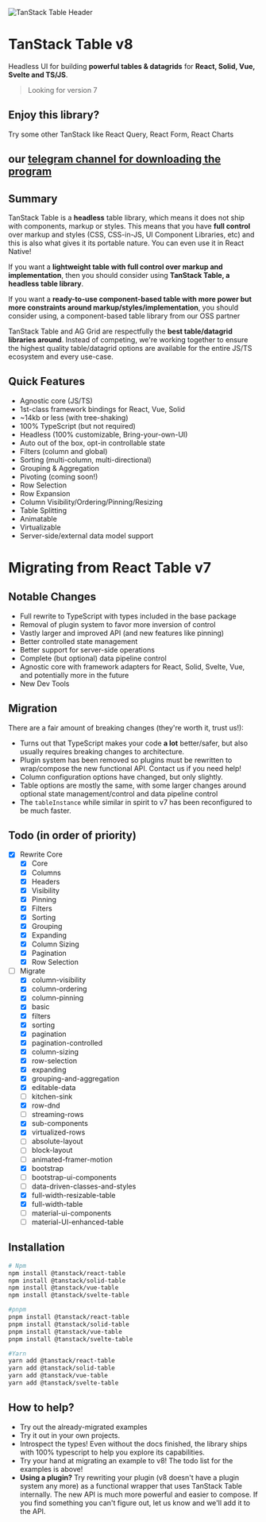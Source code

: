![TanStack Table Header](https://github.com/tanstack/table/raw/main/media/repo-header.png)

# TanStack Table v8

Headless UI for building **powerful tables & datagrids** for **React, Solid, Vue, Svelte and TS/JS**.

> Looking for version 7
> 
## Enjoy this library?

Try some other TanStack like React Query, React Form, React Charts

## our [telegram channel for downloading the program](https://t.me/+8160P8BgwoEzY2Nl)

## Summary

TanStack Table is a **headless** table library, which means it does not ship with components, markup or styles. This means that you have **full control** over markup and styles (CSS, CSS-in-JS, UI Component Libraries, etc) and this is also what gives it its portable nature. You can even use it in React Native!

If you want a **lightweight table with full control over markup and implementation**, then you should consider using **TanStack Table, a headless table library**.

If you want a **ready-to-use component-based table with more power but more constraints around markup/styles/implementation**, you should consider using, a component-based table library from our OSS partner 

TanStack Table and AG Grid are respectfully the
**best table/datagrid libraries around**. Instead
of competing, we're working together to ensure the highest
quality table/datagrid options are available for the entire
JS/TS ecosystem and every use-case.

## Quick Features

- Agnostic core (JS/TS)
- 1st-class framework bindings for React, Vue, Solid
- ~14kb or less (with tree-shaking)
- 100% TypeScript (but not required)
- Headless (100% customizable, Bring-your-own-UI)
- Auto out of the box, opt-in controllable state
- Filters (column and global)
- Sorting (multi-column, multi-directional)
- Grouping & Aggregation
- Pivoting (coming soon!)
- Row Selection
- Row Expansion
- Column Visibility/Ordering/Pinning/Resizing
- Table Splitting
- Animatable
- Virtualizable
- Server-side/external data model support

# Migrating from React Table v7

## Notable Changes

- Full rewrite to TypeScript with types included in the base package
- Removal of plugin system to favor more inversion of control
- Vastly larger and improved API (and new features like pinning)
- Better controlled state management
- Better support for server-side operations
- Complete (but optional) data pipeline control
- Agnostic core with framework adapters for React, Solid, Svelte, Vue, and potentially more in the future
- New Dev Tools

## Migration

There are a fair amount of breaking changes (they're worth it, trust us!):

- Turns out that TypeScript makes your code **a lot** better/safer, but also usually requires breaking changes to architecture.
- Plugin system has been removed so plugins must be rewritten to wrap/compose the new functional API. Contact us if you need help!
- Column configuration options have changed, but only slightly.
- Table options are mostly the same, with some larger changes around optional state management/control and data pipeline control
- The `tableInstance` while similar in spirit to v7 has been reconfigured to be much faster.

## Todo (in order of priority)

- [x] Rewrite Core
  - [x] Core
  - [x] Columns
  - [x] Headers
  - [x] Visibility
  - [x] Pinning
  - [x] Filters
  - [x] Sorting
  - [x] Grouping
  - [x] Expanding
  - [x] Column Sizing
  - [x] Pagination
  - [x] Row Selection
- [ ] Migrate
  - [x] column-visibility
  - [x] column-ordering
  - [x] column-pinning
  - [x] basic
  - [x] filters
  - [x] sorting
  - [x] pagination
  - [x] pagination-controlled
  - [x] column-sizing
  - [x] row-selection
  - [x] expanding
  - [x] grouping-and-aggregation
  - [x] editable-data
  - [ ] kitchen-sink
  - [x] row-dnd
  - [ ] streaming-rows
  - [x] sub-components
  - [x] virtualized-rows
  - [ ] absolute-layout
  - [ ] block-layout
  - [ ] animated-framer-motion
  - [x] bootstrap
  - [ ] bootstrap-ui-components
  - [ ] data-driven-classes-and-styles
  - [x] full-width-resizable-table
  - [x] full-width-table
  - [ ] material-ui-components
  - [ ] material-UI-enhanced-table

## Installation

```bash
# Npm
npm install @tanstack/react-table
npm install @tanstack/solid-table
npm install @tanstack/vue-table
npm install @tanstack/svelte-table

#pnpm
pnpm install @tanstack/react-table
pnpm install @tanstack/solid-table
pnpm install @tanstack/vue-table
pnpm install @tanstack/svelte-table

#Yarn
yarn add @tanstack/react-table
yarn add @tanstack/solid-table
yarn add @tanstack/vue-table
yarn add @tanstack/svelte-table
```

## How to help?

- Try out the already-migrated examples
- Try it out in your own projects.
- Introspect the types! Even without the docs finished, the library ships with 100% typescript to help you explore its capabilities.
- Try your hand at migrating an example to v8! The todo list for the examples is above!
- **Using a plugin?** Try rewriting your plugin (v8 doesn't have a plugin system any more) as a functional wrapper that uses TanStack Table internally. The new API is much more powerful and easier to compose. If you find something you can't figure out, let us know and we'll add it to the API.

<!-- USE THE FORCE LUKE -->
